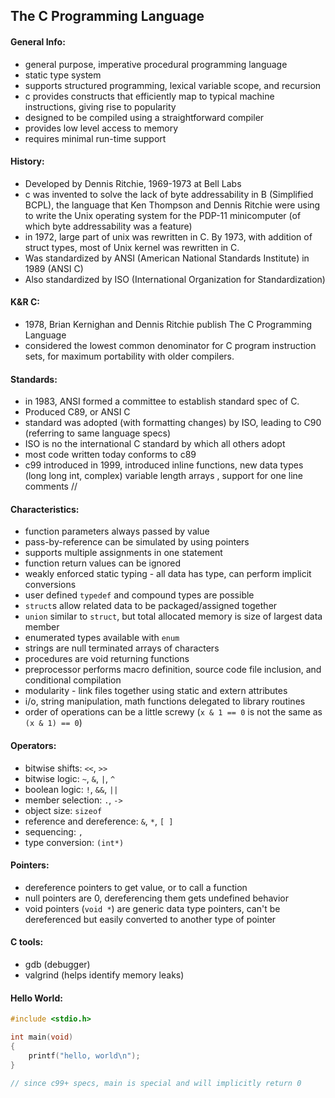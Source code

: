 ## The C Programming Language

#### General Info:
* general purpose, imperative procedural programming language
* static type system
* supports structured programming, lexical variable scope, and recursion
* c provides constructs that efficiently map to typical machine instructions, giving rise to popularity
* designed to be compiled using a straightforward compiler
* provides low level access to memory
* requires minimal run-time support

#### History:
* Developed by Dennis Ritchie, 1969-1973 at Bell Labs
* c was invented to solve the lack of byte addressability in B (Simplified BCPL), the language that Ken Thompson and Dennis Ritchie were using to write the Unix operating system for the PDP-11 minicomputer (of which byte addressability was a feature)
* in 1972, large part of unix was rewritten in C. By 1973, with addition of struct types, most of Unix kernel was rewritten in C.
* Was standardized by ANSI (American National Standards Institute) in 1989 (ANSI C)
* Also standardized by ISO (International Organization for Standardization)

#### K&R C:
* 1978, Brian Kernighan and Dennis Ritchie publish The C Programming Language
* considered the lowest common denominator for C program instruction sets, for maximum portability with older compilers.

#### Standards:
* in 1983, ANSI formed a committee to establish standard spec of C.
* Produced C89, or ANSI C
* standard was adopted (with formatting changes) by ISO, leading to C90 (referring to same language specs)
* ISO is no the international C standard by which all others adopt
* most code written today conforms to c89
* c99 introduced in 1999, introduced inline functions, new data types (long long int, complex) variable length arrays , support for one line comments //

#### Characteristics:
* function parameters always passed by value
* pass-by-reference can be simulated by using pointers
* supports multiple assignments in one statement
* function return values can be ignored
* weakly enforced static typing - all data has type, can perform implicit conversions
* user defined `typedef` and compound types are possible
* `struct`s allow related data to be packaged/assigned together
* `union` similar to `struct`, but total allocated memory is size of largest data member
* enumerated types available with `enum`
* strings are null terminated arrays of characters
* procedures are void returning functions
* preprocessor performs macro definition, source code file inclusion, and conditional compilation
* modularity - link files together using static and extern attributes
* i/o, string manipulation, math functions delegated to library routines
* order of operations can be a little screwy (`x & 1 == 0` is not the same as `(x & 1) == 0`)

#### Operators:
* bitwise shifts: `<<`, `>>`
* bitwise logic: `~`, `&`, `|`, `^`
* boolean logic: `!`, `&&`, `||`
* member selection: `.`, `->`
* object size: `sizeof`
* reference and dereference: `&`, `*`, `[ ]`
* sequencing: `,`
* type conversion: `(int*)`

#### Pointers:
* dereference pointers to get value, or to call a function
* null pointers are 0, dereferencing them gets undefined behavior
* void pointers (`void *`) are generic data type pointers, can't be dereferenced but easily converted to another type of pointer

#### C tools:
* gdb (debugger)
* valgrind (helps identify memory leaks)

#### Hello World:
```C
#include <stdio.h>

int main(void)
{
    printf("hello, world\n");
}

// since c99+ specs, main is special and will implicitly return 0
```
